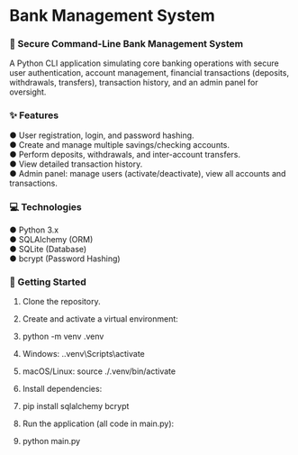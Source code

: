 # Bank Management System
### 🏦 Secure Command-Line Bank Management System<br>
A Python CLI application simulating core banking operations with secure user authentication, account management, financial transactions (deposits, withdrawals, transfers), transaction history, and an admin panel for oversight.

### ✨ Features<br>
●	User registration, login, and password hashing.<br>
●	Create and manage multiple savings/checking accounts.<br>
●	Perform deposits, withdrawals, and inter-account transfers.<br>
●	View detailed transaction history.<br>
●	Admin panel: manage users (activate/deactivate), view all accounts and transactions.

### 💻 Technologies<br>
●	Python 3.x<br>
●	SQLAlchemy (ORM)<br>
●	SQLite (Database)<br>
●	bcrypt (Password Hashing)<br>

### 🚀 Getting Started<br>
1.	Clone the repository.<br>
2.	Create and activate a virtual environment:<br>
3.	python -m venv .venv<br>
4.	Windows: .\.venv\Scripts\activate<br>
5.	macOS/Linux: source ./.venv/bin/activate<br>
	
6.	Install dependencies:
7.	pip install sqlalchemy bcrypt

8.	Run the application (all code in main.py):
9.	python main.py
